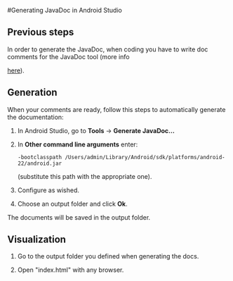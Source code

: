 #Generating JavaDoc in Android Studio

## Previous steps
In order to generate the JavaDoc, when coding you have to write doc comments for the JavaDoc tool (more info  

[here](http://www.oracle.com/technetwork/articles/java/index-137868.html)).

## Generation

When your comments are ready, follow this steps to automatically generate the documentation:

1. In Android Studio, go to **Tools** -> **Generate JavaDoc…**

2. In **Other command line arguments** enter: 

    ```-bootclasspath /Users/admin/Library/Android/sdk/platforms/android-22/android.jar```

    (substitute this path with the appropriate one).

3. Configure as wished.

4. Choose an output folder and click **Ok**.

The documents will be saved in the output folder.

## Visualization

1. Go to the output folder you defined when generating the docs.

2. Open "index.html" with any browser.
